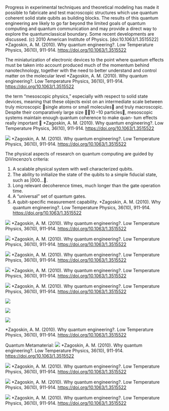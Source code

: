 Progress in experimental techniques and theoretical modeling has made it possible to fabricate and test macroscopic structures which use quantum coherent solid state qubits as building blocks. The results of this quantum engineering are likely to go far beyond the limited goals of quantum computing and quantum communication and may provide a direct way to explore the quantumclassical boundary. Some recent developments are discussed. (c) 2010 American Institute of Physics. [doi:10.1063/1.3515522]
*Zagoskin, A. M. (2010). Why quantum engineering?. Low Temperature Physics, 36(10), 911-914. https://doi.org/10.1063/1.3515522

The miniaturization of electronic devices to the point where quantum effects must be taken into account produced much of the momentum behind nanotechnology, together with the need to better understand and control matter on the molecular level 
*Zagoskin, A. M. (2010). Why quantum engineering?. Low Temperature Physics, 36(10), 911-914. https://doi.org/10.1063/1.3515522

the term “mesoscopic physics,” especially with respect to solid state devices, meaning that these objects exist on an intermediate scale between truly microscopic single atoms or small molecules and truly macroscopic. Despite their comparatively large size 10 –10 particles, mesoscopic systems maintain enough quantum coherence to make quan- tum effects really important 
*Zagoskin, A. M. (2010). Why quantum engineering?. Low Temperature Physics, 36(10), 911-914. https://doi.org/10.1063/1.3515522

![](https://cdn.mathpix.com/snip/images/MsN40m3uHt76sEOeVDmnJRq2cz5Ce-vEQnI0gN4CtWg.original.fullsize.png)
*Zagoskin, A. M. (2010). Why quantum engineering?. Low Temperature Physics, 36(10), 911-914. https://doi.org/10.1063/1.3515522

The physical aspects of research on quantum computing are guided by DiVincenzo’s criteria:
1. A scalable physical system with well characterized qubits.
2. The ability to initialize the state of the qubits to a simple ﬁducial state, such as |000….
3. Long relevant decoherence times, much longer than the gate operation time.
4. A “universal” set of quantum gates.
5. A qubit-speciﬁc measurement capability.
   *Zagoskin, A. M. (2010). Why quantum engineering?. Low Temperature Physics, 36(10), 911-914. https://doi.org/10.1063/1.3515522

![](https://cdn.mathpix.com/snip/images/BIc98BGgF_MO6ScGByXofm7tPcTQIKcByUFID5WsulA.original.fullsize.png)
*Zagoskin, A. M. (2010). Why quantum engineering?. Low Temperature Physics, 36(10), 911-914. https://doi.org/10.1063/1.3515522

![](https://cdn.mathpix.com/snip/images/NG0vHCHlgNPJ9bwlqJ8oOtLyCfzs7vZ9UOzXZG33ZnU.original.fullsize.png)
*Zagoskin, A. M. (2010). Why quantum engineering?. Low Temperature Physics, 36(10), 911-914. https://doi.org/10.1063/1.3515522


![](https://cdn.mathpix.com/snip/images/Yv8Orq5ynRZgnsWN6pNAEAFdOtPD-T_mcf8MzgLkSm8.original.fullsize.png)
*Zagoskin, A. M. (2010). Why quantum engineering?. Low Temperature Physics, 36(10), 911-914. https://doi.org/10.1063/1.3515522


![](https://cdn.mathpix.com/snip/images/hgxOzw6P9qNBiLZgXxVsGCGpF4F0d0ReAbhTxHqWncQ.original.fullsize.png)
*Zagoskin, A. M. (2010). Why quantum engineering?. Low Temperature Physics, 36(10), 911-914. https://doi.org/10.1063/1.3515522


![](https://cdn.mathpix.com/snip/images/KZ7cu3oV7l43yB_kBFhiaxZJ763xP5FfkCV-far69vk.original.fullsize.png)
*Zagoskin, A. M. (2010). Why quantum engineering?. Low Temperature Physics, 36(10), 911-914. https://doi.org/10.1063/1.3515522

![](https://cdn.mathpix.com/snip/images/wnce6wuOcijRXMcfCZZJqlJRqYk5xVUqqihVuhvzxtw.original.fullsize.png)

![](https://cdn.mathpix.com/snip/images/pE4R2Rd8fRDsjcVWWQeFXqkHhtVGglIlIKRUWH3hepM.original.fullsize.png)  

![](https://cdn.mathpix.com/snip/images/TL1O4bquk4m257NryjGNxyBttitWON7i1HqkYQeWXZw.original.fullsize.png)

*Zagoskin, A. M. (2010). Why quantum engineering?. Low Temperature Physics, 36(10), 911-914. https://doi.org/10.1063/1.3515522


Quantum Metamaterial: 
![](https://cdn.mathpix.com/snip/images/4urno8tSESbStS4wPedHkPjw5otKB28QPNoT6U09x_E.original.fullsize.png)
*Zagoskin, A. M. (2010). Why quantum engineering?. Low Temperature Physics, 36(10), 911-914. https://doi.org/10.1063/1.3515522

![](https://cdn.mathpix.com/snip/images/iyMtAyfLPZ1fHp3_luY7beHG8olCAxVYYCrBiSHaeFw.original.fullsize.png)
*Zagoskin, A. M. (2010). Why quantum engineering?. Low Temperature Physics, 36(10), 911-914. https://doi.org/10.1063/1.3515522

![](https://cdn.mathpix.com/snip/images/zrXB2S46Jo5Uj0ahixCDrqeM5ZxE-cSV9MD8R1FuIHo.original.fullsize.png)
*Zagoskin, A. M. (2010). Why quantum engineering?. Low Temperature Physics, 36(10), 911-914. https://doi.org/10.1063/1.3515522

![](https://cdn.mathpix.com/snip/images/7lfVNYzGMEg6n3NwMDboSUiUlcLROddIKQqn3Z6D_GU.original.fullsize.png)
*Zagoskin, A. M. (2010). Why quantum engineering?. Low Temperature Physics, 36(10), 911-914. https://doi.org/10.1063/1.3515522



